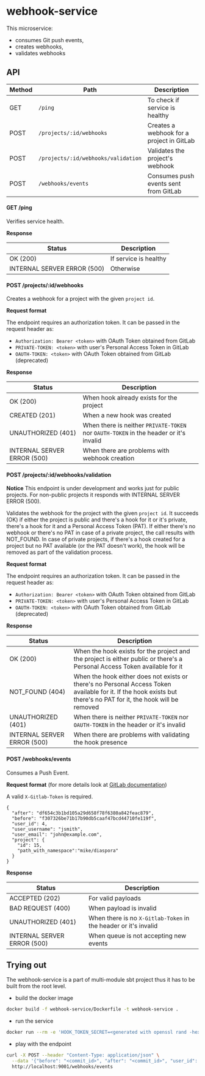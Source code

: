 # webhook-service

This microservice:
- consumes Git push events,
- creates webhooks,
- validates webhooks

## API

| Method | Path                                      | Description                                    |
|--------|-------------------------------------------|------------------------------------------------|
|  GET   | ```/ping```                               | To check if service is healthy                 |
|  POST  | ```/projects/:id/webhooks```              | Creates a webhook for a project in GitLab      |
|  POST  | ```/projects/:id/webhooks/validation```   | Validates the project's webhook                |
|  POST  | ```/webhooks/events```                    | Consumes push events sent from GitLab          |
     
#### GET /ping

Verifies service health.

**Response**

| Status                     | Description             |
|----------------------------|-------------------------|
| OK (200)                   | If service is healthy   |
| INTERNAL SERVER ERROR (500)| Otherwise               |

#### POST /projects/:id/webhooks

Creates a webhook for a project with the given `project id`.

**Request format**

The endpoint requires an authorization token. It can be passed in the request header as:
- `Authorization: Bearer <token>` with OAuth Token obtained from GitLab
- `PRIVATE-TOKEN: <token>` with user's Personal Access Token in GitLab
- `OAUTH-TOKEN: <token>` with OAuth Token obtained from GitLab (deprecated)

**Response**

| Status                     | Description                                                                           |
|----------------------------|---------------------------------------------------------------------------------------|
| OK (200)                   | When hook already exists for the project                                              |
| CREATED (201)              | When a new hook was created                                                           |
| UNAUTHORIZED (401)         | When there is neither `PRIVATE-TOKEN` nor `OAUTH-TOKEN` in the header or it's invalid |
| INTERNAL SERVER ERROR (500)| When there are problems with webhook creation                                         |

#### POST /projects/:id/webhooks/validation

**Notice**
This endpoint is under development and works just for public projects. For non-public projects it responds with INTERNAL SERVER ERROR (500).

Validates the webhook for the project with the given `project id`. It succeeds (OK) if either the project is public and there's a hook for it or it's private, there's a hook for it and a Personal Access Token (PAT). If either there's no webhook or there's no PAT in case of a private project, the call results with NOT_FOUND. In case of private projects, if there's a hook created for a project but no PAT available (or the PAT doesn't work), the hook will be removed as part of the validation process.

**Request format**

The endpoint requires an authorization token. It can be passed in the request header as:
- `Authorization: Bearer <token>` with OAuth Token obtained from GitLab
- `PRIVATE-TOKEN: <token>` with user's Personal Access Token in GitLab
- `OAUTH-TOKEN: <token>` with OAuth Token obtained from GitLab (deprecated)

**Response**

| Status                     | Description                                                                                                                                                       |
|----------------------------|-------------------------------------------------------------------------------------------------------------------------------------------------------------------|
| OK (200)                   | When the hook exists for the project and the project is either public or there's a Personal Access Token available for it                                         |
| NOT_FOUND (404)            | When the hook either does not exists or there's no Personal Access Token available for it. If the hook exists but there's no PAT for it, the hook will be removed |
| UNAUTHORIZED (401)         | When there is neither `PRIVATE-TOKEN` nor `OAUTH-TOKEN` in the header or it's invalid                                                                             |
| INTERNAL SERVER ERROR (500)| When there are problems with validating the hook presence                                                                                                         |

#### POST /webhooks/events

Consumes a Push Event.

**Request format** (for more details look at [GitLab documentation](https://docs.gitlab.com/ee/user/project/integrations/webhooks.html#push-events))

A valid `X-Gitlab-Token` is required.

```
{
  "after": "df654c3b1bd105a29d658f78f6380a842feac879",
  "before": "f307326be71b17b90db5caaf47bcd44710fe119f",
  "user_id": 4,
  "user_username": "jsmith",
  "user_email": "john@example.com",
  "project": {
    "id": 15,
    "path_with_namespace":"mike/diaspora"
  }
}
```

**Response**

| Status                     | Description                                                     |
|----------------------------|-----------------------------------------------------------------|
| ACCEPTED (202)             | For valid payloads                                              |
| BAD REQUEST (400)          | When payload is invalid                                         |
| UNAUTHORIZED (401)         | When there is no `X-Gitlab-Token` in the header or it's invalid |
| INTERNAL SERVER ERROR (500)| When queue is not accepting new events                          |

## Trying out

The webhook-service is a part of multi-module sbt project thus it has to be built from the root level.

- build the docker image

```bash
docker build -f webhook-service/Dockerfile -t webhook-service .
```

- run the service

```bash
docker run --rm -e 'HOOK_TOKEN_SECRET=<generated with openssl rand -hex 8|base64>' -e 'GITLAB_BASE_URL=<gitlab-url>' -p 9001:9000 webhook-service
```

- play with the endpoint

```bash
curl -X POST --header "Content-Type: application/json" \
  --data '{"before": "<commit_id>", "after": "<commit_id>", "user_id": <user-id>, "user_username": "<user-name>", "user_email": "<user-email>", "project": {"id": <project-id>, "path_with_namespace": "<org-name>/<project-name>"}}' \
  http://localhost:9001/webhooks/events
```
